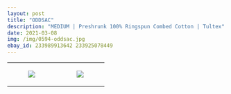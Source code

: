 ```yaml
---
layout: post
title: "ODDSAC"
description: "MEDIUM | Preshrunk 100% Ringspun Combed Cotton | Tultex"
date: 2021-03-08
img: /img/0594-oddsac.jpg
ebay_id: 233989913642 233925078449
---
```




<table style="width:100%;"><tr><td style="vertical-align:top;">
      <figure class="tmblr-full" data-orig-height="2048" data-orig-width="1365" data-orig-src="https://concertshirts.netlify.app/shirts/0594/0594-01.jpg"><img src="https://64.media.tumblr.com/801ae333d63a5e5bf5efefaa2eab454b/49ccdb547cf24dd5-49/s540x810/a9ba83167644afbdd4c878d13eac5aaf0b872f67.jpg" data-orig-height="2048" data-orig-width="1365" data-orig-src="https://concertshirts.netlify.app/shirts/0594/0594-01.jpg"/></figure></td>
    <td style="vertical-align:top;">
      <figure class="tmblr-full" data-orig-height="2048" data-orig-width="1365" data-orig-src="https://concertshirts.netlify.app/shirts/0594/0594-02.jpg"><img src="https://64.media.tumblr.com/cb0e2e842136f30f3d14ccca44be556d/49ccdb547cf24dd5-56/s540x810/c903949795c906b19b2e8b61738acece343f0162.jpg" data-orig-height="2048" data-orig-width="1365" data-orig-src="https://concertshirts.netlify.app/shirts/0594/0594-02.jpg"/></figure></td>
  </tr></table>
